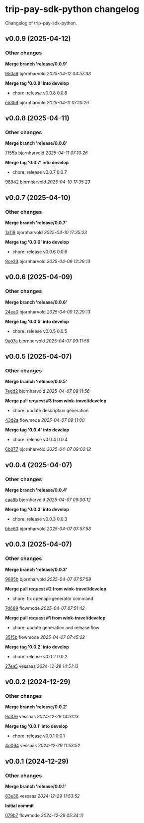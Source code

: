 # trip-pay-sdk-python changelog

Changelog of trip-pay-sdk-python.

## v0.0.9 (2025-04-12)

### Other changes

**Merge branch 'release/0.0.9'**


[950a8](https://github.com/wink-travel/trip-pay-sdk-python/commit/950a823a6e0dcd4) bjornharvold *2025-04-12 04:57:33*

**Merge tag '0.0.8' into develop**

* chore: release v0.0.8 0.0.8 

[e5359](https://github.com/wink-travel/trip-pay-sdk-python/commit/e53596c180bf5ed) bjornharvold *2025-04-11 07:10:26*


## v0.0.8 (2025-04-11)

### Other changes

**Merge branch 'release/0.0.8'**


[7f55b](https://github.com/wink-travel/trip-pay-sdk-python/commit/7f55bc51d6b35fa) bjornharvold *2025-04-11 07:10:26*

**Merge tag '0.0.7' into develop**

* chore: release v0.0.7 0.0.7 

[98942](https://github.com/wink-travel/trip-pay-sdk-python/commit/989424e915ce2a8) bjornharvold *2025-04-10 17:35:23*


## v0.0.7 (2025-04-10)

### Other changes

**Merge branch 'release/0.0.7'**


[1a118](https://github.com/wink-travel/trip-pay-sdk-python/commit/1a1185cd3d23a4f) bjornharvold *2025-04-10 17:35:23*

**Merge tag '0.0.6' into develop**

* chore: release v0.0.6 0.0.6 

[9ce33](https://github.com/wink-travel/trip-pay-sdk-python/commit/9ce3318edff9368) bjornharvold *2025-04-09 12:29:13*


## v0.0.6 (2025-04-09)

### Other changes

**Merge branch 'release/0.0.6'**


[24ea0](https://github.com/wink-travel/trip-pay-sdk-python/commit/24ea0bf6ea746de) bjornharvold *2025-04-09 12:29:13*

**Merge tag '0.0.5' into develop**

* chore: release v0.0.5 0.0.5 

[9a07a](https://github.com/wink-travel/trip-pay-sdk-python/commit/9a07a4d49922b44) bjornharvold *2025-04-07 09:11:56*


## v0.0.5 (2025-04-07)

### Other changes

**Merge branch 'release/0.0.5'**


[7edd2](https://github.com/wink-travel/trip-pay-sdk-python/commit/7edd255b67b607c) bjornharvold *2025-04-07 09:11:56*

**Merge pull request #3 from wink-travel/develop**

* chore: update description generation 

[43d2a](https://github.com/wink-travel/trip-pay-sdk-python/commit/43d2a9cd0d20e76) flowmode *2025-04-07 09:11:00*

**Merge tag '0.0.4' into develop**

* chore: release v0.0.4 0.0.4 

[6b077](https://github.com/wink-travel/trip-pay-sdk-python/commit/6b077e07659f7b9) bjornharvold *2025-04-07 09:00:12*


## v0.0.4 (2025-04-07)

### Other changes

**Merge branch 'release/0.0.4'**


[caa8b](https://github.com/wink-travel/trip-pay-sdk-python/commit/caa8b7d92bf5bb6) bjornharvold *2025-04-07 09:00:12*

**Merge tag '0.0.3' into develop**

* chore: release v0.0.3 0.0.3 

[bbc63](https://github.com/wink-travel/trip-pay-sdk-python/commit/bbc633e9d7c2880) bjornharvold *2025-04-07 07:57:58*


## v0.0.3 (2025-04-07)

### Other changes

**Merge branch 'release/0.0.3'**


[9885b](https://github.com/wink-travel/trip-pay-sdk-python/commit/9885be46b07dd47) bjornharvold *2025-04-07 07:57:58*

**Merge pull request #2 from wink-travel/develop**

* chore: fix openapi-generator command 

[7d689](https://github.com/wink-travel/trip-pay-sdk-python/commit/7d689d515f82043) flowmode *2025-04-07 07:51:42*

**Merge pull request #1 from wink-travel/develop**

* chore: update generation and release flow 

[3515b](https://github.com/wink-travel/trip-pay-sdk-python/commit/3515be9de678e10) flowmode *2025-04-07 07:45:22*

**Merge tag '0.0.2' into develop**

* chore: release v0.0.2 0.0.2 

[27ea5](https://github.com/wink-travel/trip-pay-sdk-python/commit/27ea5eee0f5f3cd) vessaas *2024-12-29 14:51:13*


## v0.0.2 (2024-12-29)

### Other changes

**Merge branch 'release/0.0.2'**


[9c37e](https://github.com/wink-travel/trip-pay-sdk-python/commit/9c37e3ab5c3c261) vessaas *2024-12-29 14:51:13*

**Merge tag '0.0.1' into develop**

* chore: release v0.0.1 0.0.1 

[4d064](https://github.com/wink-travel/trip-pay-sdk-python/commit/4d064a82236d7a5) vessaas *2024-12-29 11:53:52*


## v0.0.1 (2024-12-29)

### Other changes

**Merge branch 'release/0.0.1'**


[83e36](https://github.com/wink-travel/trip-pay-sdk-python/commit/83e36a5f345897e) vessaas *2024-12-29 11:53:52*

**Initial commit**


[079b7](https://github.com/wink-travel/trip-pay-sdk-python/commit/079b7a5ce1f1d77) flowmode *2024-12-29 05:34:11*


